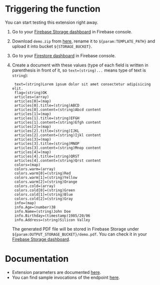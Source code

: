 # Triggering the function

You can start testing this extension right away.

1. Go to your [Firebase Storage dashboard](https://console.firebase.google.com/project/${PROJECT_ID}/storage/${STORAGE_BUCKET}/files) in Firebase console.

1. Download `demo.zip` from [here](https://github.com/pdfplum/pdfplum/tree/main/template-samples), rename it to `${param:TEMPLATE_PATH}` and upload it into bucket `${STORAGE_BUCKET}`.

1. Go to your [Firestore dashboard](https://console.firebase.google.com/project/${PROJECT_ID}/firestore/data/~2F${param:FIRESTORE_COLLECTION}) in Firebase console.

1. Create a document with these values (type of each field is written in parenthesis in front of it, so `text=(string)...` means type of text is `string`):

   ```text
    text=(string)Lorem ipsum dolor sit amet consectetur adipisicing elit.
    flag=(string)OK
    articles=(array)
    articles[0]=(map)
    articles[0].title=(string)ABCD
    articles[0].content=(string)Abcd content
    articles[1]=(map)
    articles[1].title=(string)EFGH
    articles[1].content=(string)Efgh content
    articles[2]=(map)
    articles[2].title=(string)IJKL
    articles[2].content=(string)Ijkl content
    articles[3]=(map)
    articles[3].title=(string)MNOP
    articles[3].content=(string)Mnop content
    articles[4]=(map)
    articles[4].title=(string)QRST
    articles[4].content=(string)Qrst content
    colors=(map)
    colors.warm=(array)
    colors.warm[0]=(string)Red
    colors.warm[1]=(string)Yellow
    colors.warm[2]=(string)Orange
    colors.cold=(array)
    colors.cold[0]=(string)Green
    colors.cold[1]=(string)Blue
    colors.cold[2]=(string)Gray
    info=(map)
    info.Age=(number)38
    info.Name=(string)John Doe
    info.Birthday=(timestamp)1985/20/06
    info.Address=(string)Silicon Valley
   ```

   The generated PDF file will be stored in Firebase Storage under `${param:OUTPUT_STORAGE_BUCKET}/demo.pdf`. You can check it in your [Firebase Storage dashboard](https://console.firebase.google.com/project/${PROJECT_ID}/storage/${param:OUTPUT_STORAGE_BUCKET}/files).

# Documentation

- Extension parameters are documented [here](https://github.com/pdfplum/pdfplum/tree/main/firestore-pdf-generator/PREINSTALL.md#firebase-extension-parameters).
- You can find sample invocations of the endpoint [here](https://github.com/pdfplum/pdfplum/tree/main/template-samples).
